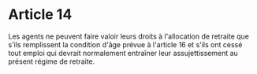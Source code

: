 # Article 14

Les agents ne peuvent faire valoir leurs droits à l'allocation de retraite que s'ils remplissent la condition d'âge prévue à l'article 16 et s'ils ont cessé tout emploi qui devrait normalement entraîner leur assujettissement au présent régime de retraite.
